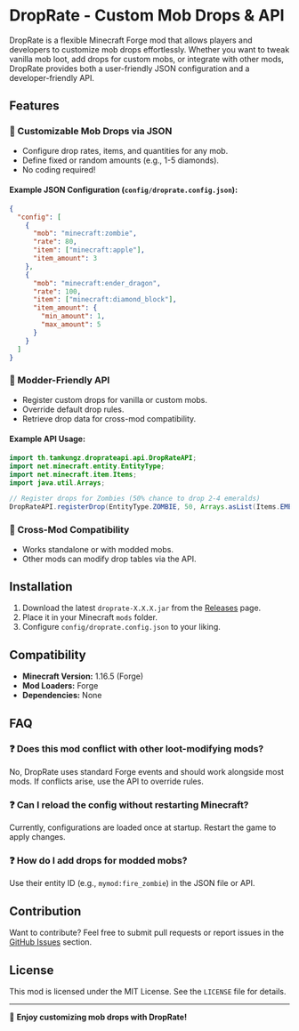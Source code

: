 # DropRate - Custom Mob Drops & API

DropRate is a flexible Minecraft Forge mod that allows players and developers to customize mob drops effortlessly. Whether you want to tweak vanilla mob loot, add drops for custom mobs, or integrate with other mods, DropRate provides both a user-friendly JSON configuration and a developer-friendly API.

## Features

### 🔧 Customizable Mob Drops via JSON
- Configure drop rates, items, and quantities for any mob.
- Define fixed or random amounts (e.g., 1-5 diamonds).
- No coding required!

#### Example JSON Configuration (`config/droprate.config.json`):
```json
{
  "config": [
    {
      "mob": "minecraft:zombie",
      "rate": 80,
      "item": ["minecraft:apple"],
      "item_amount": 3
    },
    {
      "mob": "minecraft:ender_dragon",
      "rate": 100,
      "item": ["minecraft:diamond_block"],
      "item_amount": {
        "min_amount": 1,
        "max_amount": 5
      }
    }
  ]
}
```

### 📜 Modder-Friendly API
- Register custom drops for vanilla or custom mobs.
- Override default drop rules.
- Retrieve drop data for cross-mod compatibility.

#### Example API Usage:
```java
import th.tamkungz.droprateapi.api.DropRateAPI;
import net.minecraft.entity.EntityType;
import net.minecraft.item.Items;
import java.util.Arrays;

// Register drops for Zombies (50% chance to drop 2-4 emeralds)
DropRateAPI.registerDrop(EntityType.ZOMBIE, 50, Arrays.asList(Items.EMERALD), 2, 4);
```

### 🔗 Cross-Mod Compatibility
- Works standalone or with modded mobs.
- Other mods can modify drop tables via the API.

## Installation

1. Download the latest `droprate-X.X.X.jar` from the [Releases](https://github.com/YOUR_GITHUB/DropRate/releases) page.
2. Place it in your Minecraft `mods` folder.
3. Configure `config/droprate.config.json` to your liking.

## Compatibility
- **Minecraft Version:** 1.16.5 (Forge)
- **Mod Loaders:** Forge
- **Dependencies:** None

## FAQ

### ❓ Does this mod conflict with other loot-modifying mods?
No, DropRate uses standard Forge events and should work alongside most mods. If conflicts arise, use the API to override rules.

### ❓ Can I reload the config without restarting Minecraft?
Currently, configurations are loaded once at startup. Restart the game to apply changes.

### ❓ How do I add drops for modded mobs?
Use their entity ID (e.g., `mymod:fire_zombie`) in the JSON file or API.

## Contribution

Want to contribute? Feel free to submit pull requests or report issues in the [GitHub Issues](https://github.com/YOUR_GITHUB/DropRate/issues) section.

## License

This mod is licensed under the MIT License. See the `LICENSE` file for details.

---

🚀 **Enjoy customizing mob drops with DropRate!**

